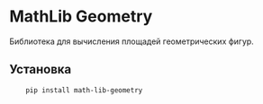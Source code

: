 # MathLib Geometry

Библиотека для вычисления площадей геометрических фигур.

## Установка

```bash
    pip install math-lib-geometry
```